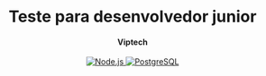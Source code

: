 <h1 align="center">
  <br>
 	Teste para desenvolvedor junior
  <br>
</h1>

<h4 align="center">Viptech</h4>

<p align="center">
  <a href="https://nodejs.org/">
    <img src="https://img.shields.io/badge/Node.js-16.13.0-3895D?style=for-the-badge&logo=Node.js"
         alt="Node.js">
          </a>
  <a href="https://www.postgresql.org/">
    <img src="https://img.shields.io/badge/PostgreSQL-13.4-008bb9?style=for-the-badge&logo=PostgreSQL"
         alt="PostgreSQL">
          </a>
    
</p>
